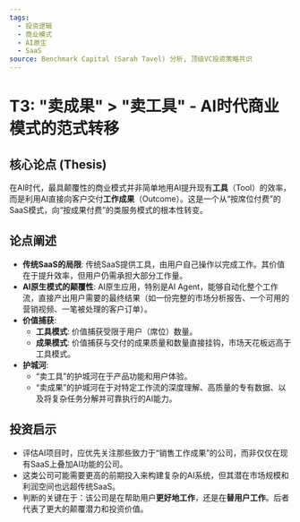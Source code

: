 ```yaml
---
tags:
  - 投资逻辑
  - 商业模式
  - AI原生
  - SaaS
source: Benchmark Capital (Sarah Tavel) 分析, 顶级VC投资策略共识
---
```


# T3: "卖成果" > "卖工具" - AI时代商业模式的范式转移

## 核心论点 (Thesis)
在AI时代，最具颠覆性的商业模式并非简单地用AI提升现有**工具**（Tool）的效率，而是利用AI直接向客户交付**工作成果**（Outcome）。这是一个从“按席位付费”的SaaS模式，向“按成果付费”的类服务模式的根本性转变。

## 论点阐述
- **传统SaaS的局限**: 传统SaaS提供工具，由用户自己操作以完成工作。其价值在于提升效率，但用户仍需承担大部分工作量。
- **AI原生模式的颠覆性**: AI原生应用，特别是AI Agent，能够自动化整个工作流，直接产出用户需要的最终结果（如一份完整的市场分析报告、一个可用的营销视频、一笔被处理的客户订单）。
- **价值捕获**:
    - **工具模式**: 价值捕获受限于用户（席位）数量。
    - **成果模式**: 价值捕获与交付的成果质量和数量直接挂钩，市场天花板远高于工具模式。
- **护城河**:
    - “卖工具”的护城河在于产品功能和用户体验。
    - “卖成果”的护城河在于对特定工作流的深度理解、高质量的专有数据、以及将复杂任务分解并可靠执行的AI能力。

## 投资启示
- 评估AI项目时，应优先关注那些致力于“销售工作成果”的公司，而非仅仅在现有SaaS上叠加AI功能的公司。
- 这类公司可能需要更高的前期投入来构建复杂的AI系统，但其潜在市场规模和利润空间也远超传统SaaS。
- 判断的关键在于：该公司是在帮助用户**更好地工作**，还是在**替用户工作**。后者代表了更大的颠覆潜力和投资价值。
